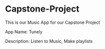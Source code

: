 # Capstone-Project
 This is our Music App for our Capstone Project


App Name: Tunely

Description: Listen to Music, Make playlists